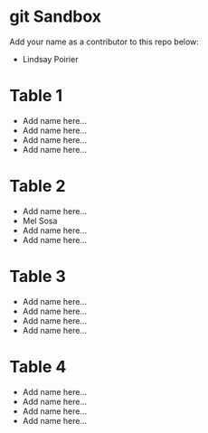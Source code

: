 # git Sandbox

Add your name as a contributor to this repo below:

- Lindsay Poirier

# Table 1
- Add name here...
- Add name here...
- Add name here...
- Add name here...

# Table 2

- Add name here...
- Mel Sosa
- Add name here...
- Add name here...

# Table 3

- Add name here...
- Add name here...
- Add name here...
- Add name here...

# Table 4

- Add name here...
- Add name here...
- Add name here...
- Add name here...
